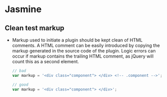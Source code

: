 # Jasmine

## Clean test markup

- Markup used to initiate a plugin should be kept clean of HTML comments.
A HTML comment can be easily introduced by copying the markup generated in the source code of the plugin.
Logic errors can occur if markup contains the trailing HTML comment, as jQuery will count this as a second element.

    ```javascript
    // bad
    var markup = '<div class="component"> </div> <!-- .component -->';

    // good
    var markup = '<div class="component"> </div>';
    ```